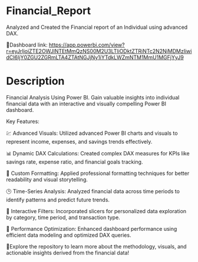 # Financial_Report
Analyzed and Created the Financial report of an Individual using advanced DAX.

📍Dashboard link: https://app.powerbi.com/view?r=eyJrIjoiZTE2OWJlNTEtMmQzNS00M2U3LTliODktZTRiNTc2N2NjMDMzIiwidCI6IjY0ZGU2ZGRmLTA4ZTAtNGJjNy1iYTdkLWZmNTM1MmU1MGFjYyJ9

# Description

Financial Analysis Using Power BI. 
Gain valuable insights into individual financial data with an interactive and visually compelling Power BI dashboard.

Key Features:

💹 Advanced Visuals: Utilized advanced Power BI charts and visuals to represent income, expenses, and savings trends effectively.

📊 Dynamic DAX Calculations: Created complex DAX measures for KPIs like savings rate, expense ratio, and financial goals tracking.

🎨 Custom Formatting: Applied professional formatting techniques for better readability and visual storytelling.

🕒 Time-Series Analysis: Analyzed financial data across time periods to identify patterns and predict future trends.

📍 Interactive Filters: Incorporated slicers for personalized data exploration by category, time period, and transaction type.

🚀 Performance Optimization: Enhanced dashboard performance using efficient data modeling and optimized DAX queries.


🔗Explore the repository to learn more about the methodology, visuals, and actionable insights derived from the financial data!

